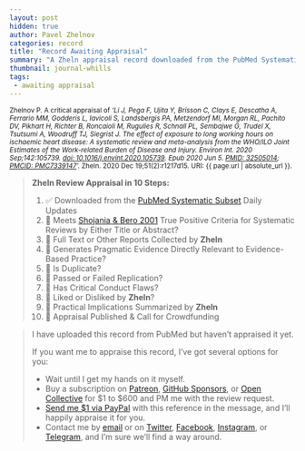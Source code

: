 ```yaml
---
layout: post
hidden: true
author: Pavel Zhelnov
categories: record
title: "Record Awaiting Appraisal"
summary: "A Zheln appraisal record downloaded from the PubMed Systematic Subset daily updates."
thumbnail: journal-whills
tags:
 - awaiting appraisal
---
```


<small id="citation">Zhelnov P. A critical appraisal of _‘Li J, Pega F, Ujita Y, Brisson C, Clays E, Descatha A, Ferrario MM, Godderis L, Iavicoli S, Landsbergis PA, Metzendorf MI, Morgan RL, Pachito DV, Pikhart H, Richter B, Roncaioli M, Rugulies R, Schnall PL, Sembajwe G, Trudel X, Tsutsumi A, Woodruff TJ, Siegrist J. The effect of exposure to long working hours on ischaemic heart disease: A systematic review and meta-analysis from the WHO/ILO Joint Estimates of the Work-related Burden of Disease and Injury. Environ Int. 2020 Sep;142:105739. [doi: 10.1016/j.envint.2020.105739](https://doi.org/10.1016/j.envint.2020.105739). Epub 2020 Jun 5. [PMID: 32505014](https://pubmed.gov/32505014); [PMCID: PMC7339147](https://ncbi.nlm.nih.gov/pmc/PMC7339147)’._ Zheln. 2020 Dec 19;51(2):r1217d15. URI: {{ page.url | absolute_url }}.</small>

> **Zheln Review Appraisal in 10 Steps:**
>
> 1. ✅ Downloaded from the [PubMed Systematic Subset](https://github.com/p1m-ortho/qs-global-ortho-search-queries/blob/global-sr-query/README.md) Daily Updates
> 2. 🔄 Meets [Shojania & Bero 2001](https://www.researchgate.net/publication/11820967_Taking_Advantage_of_the_Explosion_of_Systematic_Reviews_An_Efficient_MEDLINE_Search_Strategy) True Positive Criteria for Systematic Reviews by Either Title or Abstract?
> 3. 🔄 Full Text or Other Reports Collected by **Zheln**
> 4. 🔄 Generates Pragmatic Evidence Directly Relevant to Evidence-Based Practice?
> 5. 🔄 Is Duplicate?
> 6. 🔄 Passed or Failed Replication?
> 7. 🔄 Has Critical Conduct Flaws?
> 8. 🔄 Liked or Disliked by **Zheln**?
> 9. 🔄 Practical Implications Summarized by **Zheln**
> 10. 🔄 Appraisal Published & Call for Crowdfunding

> I have uploaded this record from PubMed but haven’t appraised it yet.
>
> If you want me to appraise this record, I’ve got several options for you:
> * Wait until I get my hands on it myself.
> * Buy a subscription on [Patreon](https://patreon.com/zheln), [GitHub Sponsors](https://github.com/sponsors/drzhelnov), or [Open Collective](https://opencollective.com/zheln) for $1 to $600 and PM me with the review request.
> * [Send me $1 via PayPal](https://paypal.me/pjelnov) with this reference in the message, and I’ll happily appraise it for you.
> * Contact me by [email](mailto:pavel@zheln.com) or on [Twitter](https://twitter.com/drzhelnov), [Facebook](https://facebook.com/drzhelnov), [Instagram](https://instagram.com/igzheln), or [Telegram](https://t.me/drzhelnov), and I’m sure we’ll find a way around.
